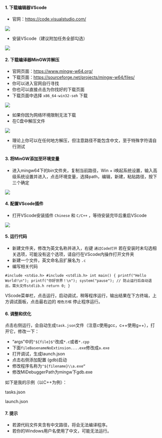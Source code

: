 #### 1. 下载编辑器VScode

- 官网：https://code.visualstudio.com/

![](./assets/VScode%E4%B8%AD%E9%85%8D%E7%BD%AE%20C_C++%20%E7%8E%AF%E5%A2%83/VScode%E4%B8%AD%E9%85%8D%E7%BD%AE%20C_C++%20%E7%8E%AF%E5%A2%83.png)

- 安装VScode（建议附加任务全部勾选）

![](./assets/VScode%E4%B8%AD%E9%85%8D%E7%BD%AE%20C_C++%20%E7%8E%AF%E5%A2%83/VScode%E4%B8%AD%E9%85%8D%E7%BD%AE%20C_C++%20%E7%8E%AF%E5%A2%83.gif)

#### 2. 下载编译器MinGW并解压

- 官网页面：https://www.mingw-w64.org/
- 下载页面：https://sourceforge.net/projects/mingw-w64/files/
- 你可以进入官网自行寻找
- 你也可以直接点击为你找好的下载页面
- 下载页面中选择 `x86_64-win32-seh` 下载

![](./assets/VScode%E4%B8%AD%E9%85%8D%E7%BD%AE%20C_C++%20%E7%8E%AF%E5%A2%83/VScode%E4%B8%AD%E9%85%8D%E7%BD%AE%20C_C++%20%E7%8E%AF%E5%A2%83-1.png)

- 如果你因为网络环境限制无法下载
- 在C盘中解压文件

![](./assets/VScode%E4%B8%AD%E9%85%8D%E7%BD%AE%20C_C++%20%E7%8E%AF%E5%A2%83/VScode%E4%B8%AD%E9%85%8D%E7%BD%AE%20C_C++%20%E7%8E%AF%E5%A2%83-1.gif)

- 理论上你可以在任何地方解压，但注意路径不能包含中文，至于特殊字符请自行测试

#### 3. 将MinGW添加至环境变量

- 进入mingw64下的bin文件夹，复制当前路径，Win + i唤起系统设置，输入高级系统设置并进入，点击环境变量，选择path，编辑，新建，粘贴路径，按下三个确定

![](./assets/VScode%E4%B8%AD%E9%85%8D%E7%BD%AE%20C_C++%20%E7%8E%AF%E5%A2%83/VScode%E4%B8%AD%E9%85%8D%E7%BD%AE%20C_C++%20%E7%8E%AF%E5%A2%83-2.gif)

#### 4. 配置VScode插件

- 打开VScode安装插件 `Chinese` 和 `C/C++` ，等待安装完毕后重启VScode

![](./assets/VScode%E4%B8%AD%E9%85%8D%E7%BD%AE%20C_C++%20%E7%8E%AF%E5%A2%83/VScode%E4%B8%AD%E9%85%8D%E7%BD%AE%20C_C++%20%E7%8E%AF%E5%A2%83-3.gif)

#### 5. 运行代码

- 新建文件夹，修改为英文名称并进入，右键 `通过Code打开` 若在安装时未勾选相关选项，可能没有这个选项，请自行在VScode内操作打开文件夹
- 新建一个文件，英文命名且扩展名为 `.c`
- 编写相关代码

```Plaintext
#include <stdio.h> #include <stdlib.h> int main() { printf("Hello World!\n"); printf("你好世界！\n"); system("pause"); // 防止运行后自动退出，需头文件stdlib.h return 0; }
```

VScode菜单栏，点击运行，启动调试，稍等程序运行，输出结果在下方终端，上方调试面板，点击最右边的 `橙色方框` 停止程序运行。

#### 6. 调整和优化

点击右侧运行，会自动生成`task.json`文件（注意c使用gcc，c++使用g++），打开它，修改一下：

- “args”中的`"${file}$"`改成`*.c`或者`*.cpp`
- 下面`fileBasenameNoExtinsion....exe`修改成`a.exe`
- 打开调试，生成launch.json
- 点击右侧添加配置 (gdb)启动
- 修改程序名称为`"${filename}\\a.exe“`
- 修改MiDebuggerPath为mingw下gdb.exe

如下是我的示例（以C++为例）：

tasks.json

launch.json

#### 7. 提示

- 若源代码文件夹含有中文路径，将会无法编译程序。
- 若你的Windows用户名使用了中文，可能无法运行。